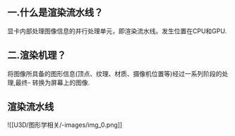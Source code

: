 
## 一.什么是渲染流水线？

显卡内部处理图像信息的并行处理单元，即渲染流水线。发生位置在CPU和GPU.

## 二.渲染机理？

将图像所具备的图形信息(顶点、纹理、材质、摄像机位置等)经过一系列阶段的处理,最终- 转换为屏幕上的图像.

## 渲染流水线

![[U3D/图形学相关/-images/img_0.png]]